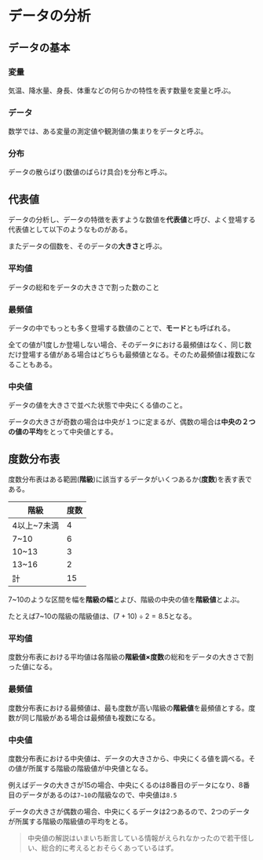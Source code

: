# データの分析

## データの基本

### 変量

気温、降水量、身長、体重などの何らかの特性を表す数量を変量と呼ぶ。

### データ

数学では、ある変量の測定値や観測値の集まりをデータと呼ぶ。

### 分布

データの散らばり(数値のばらけ具合)を分布と呼ぶ。



## 代表値

データの分析し、データの特徴を表すような数値を**代表値**と呼び、よく登場する代表値として以下のようなものがある。

またデータの個数を、そのデータの**大きさ**と呼ぶ。



### 平均値

データの総和をデータの大きさで割った数のこと



### 最頻値

データの中でもっとも多く登場する数値のことで、**モード**とも呼ばれる。

全ての値が1度しか登場しない場合、そのデータにおける最頻値はなく、同じ数だけ登場する値がある場合はどちらも最頻値となる。そのため最頻値は複数になることもある。



### 中央値

データの値を大きさで並べた状態で中央にくる値のこと。

データの大きさが奇数の場合は中央が１つに定まるが、偶数の場合は**中央の２つの値の平均**をとって中央値とする。



## 度数分布表

度数分布表はある範囲(**階級**)に該当するデータがいくつあるか(**度数**)を表す表である。

| 階級        | 度数 |
| ----------- | ---- |
| 4以上~7未満 | 4    |
| 7~10        | 6    |
| 10~13       | 3    |
| 13~16       | 2    |
| 計          | 15   |



7~10のような区間を幅を**階級の幅**とよび、階級の中央の値を**階級値**とよぶ。

たとえば7~10の階級の階級値は、$(7+10) \div 2 = 8.5$となる。



### 平均値

度数分布表における平均値は各階級の**階級値×度数**の総和をデータの大きさで割った値になる。



### 最頻値

度数分布表における最頻値は、最も度数が高い階級の**階級値**を最頻値とする。度数が同じ階級がある場合は最頻値も複数になる。



### 中央値

度数分布表における中央値は、データの大きさから、中央にくる値を調べる。その値が所属する階級の階級値が中央値となる。

例えばデータの大きさが15の場合、中央にくるのは8番目のデータになり、8番目のデータがあるのは`7~10`の階級なので、中央値は`8.5`

データの大きさが偶数の場合、中央にくるデータは2つあるので、2つのデータが所属する階級の階級値の平均をとる。



> 中央値の解説はいまいち断言している情報がえられなかったので若干怪しい、総合的に考えるとおそらくあっているはず。